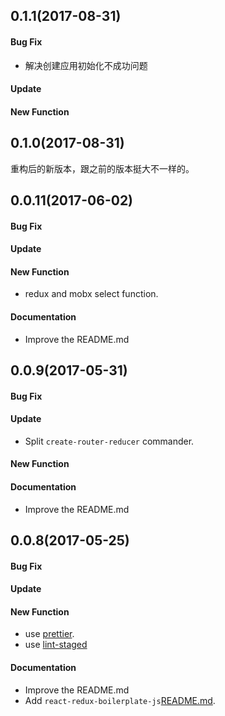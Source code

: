 ## 0.1.1(2017-08-31)

#### Bug Fix

- 解决创建应用初始化不成功问题

#### Update

#### New Function

## 0.1.0(2017-08-31)

重构后的新版本，跟之前的版本挺大不一样的。

## 0.0.11(2017-06-02)

#### Bug Fix

#### Update

#### New Function

- redux and mobx select function.

#### Documentation

- Improve the README.md

## 0.0.9(2017-05-31)

#### Bug Fix

#### Update

- Split `create-router-reducer` commander.

#### New Function

#### Documentation

- Improve the README.md

## 0.0.8(2017-05-25)

#### Bug Fix

#### Update

####  New Function

- use [prettier](https://github.com/prettier/prettier).
- use [lint-staged](https://github.com/okonet/lint-staged)

####  Documentation

- Improve the README.md
- Add `react-redux-boilerplate-js`[README.md](https://github.com/dog-days/create-react-boilerplate-app/tree/master/packages/react-redux-boilerplate-js).

​